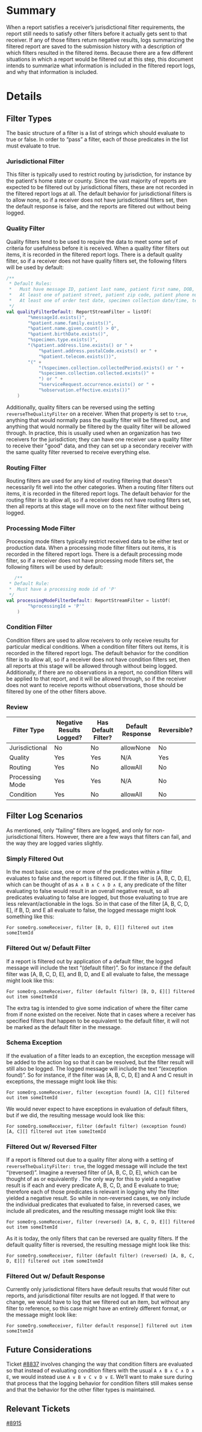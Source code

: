 # Summary

When a report satisfies a receiver’s jurisdictional filter requirements, the report still needs to satisfy other filters
before it actually gets sent to that receiver. If any of those filters return negative results, logs summarizing the
filtered report are saved to the submission history with a description of which filters resulted in the filtered items.
Because there are a few different situations in which a report would be filtered out at this step, this document intends
to summarize what information is included in the filtered report logs, and why that information is included.

# Details

## Filter Types

The basic structure of a filter is a list of strings which should evaluate to true or false. In order to “pass” a
filter, each of those predicates in the list must evaluate to true.

### Jurisdictional Filter

This filter is typically used to restrict routing by jurisdiction, for instance by the patient's home state or county.
Since the vast majority of reports are expected to be filtered out by jurisdictional filters, these are not recorded in
the filtered report logs at all. The default behavior for jurisdictional filters is to allow none, so if a receiver does
not have jurisdictional filters set, then the default response is false, and the reports are filtered out without being
logged.

### Quality Filter

Quality filters tend to be used to require the data to meet some set of criteria for usefulness before it is received.
When a quality filter filters out items, it is recorded in the filtered report logs. There is a default quality filter,
so if a receiver does not have quality filters set, the following filters will be used by default:

```kotlin
/**
 * Default Rules:
 *   Must have message ID, patient last name, patient first name, DOB, specimen type
 *   At least one of patient street, patient zip code, patient phone number, patient email
 *   At least one of order test date, specimen collection date/time, test result date
 */
val qualityFilterDefault: ReportStreamFilter = listOf(
        "%messageId.exists()",
        "%patient.name.family.exists()",
        "%patient.name.given.count() > 0",
        "%patient.birthDate.exists()",
        "%specimen.type.exists()",
        "(%patient.address.line.exists() or " +
            "%patient.address.postalCode.exists() or " +
            "%patient.telecom.exists())",
        "(" +
            "(%specimen.collection.collectedPeriod.exists() or " +
            "%specimen.collection.collected.exists()" +
            ") or " +
            "%serviceRequest.occurrence.exists() or " +
            "%observation.effective.exists())"
    )
```

Additionally, quality filters can be reversed using the setting `reverseTheQualityFilter` on a receiver. When that
property is set to `true`, anything that would normally pass the quality filter will be filtered out, and anything that
would normally be filtered by the quality filter will be allowed through. In practice, this is usually used when an
organization has two receivers for the jurisdiction; they can have one receiver use a quality filter to receive their
"good" data, and they can set up a secondary receiver with the same quality filter reversed to receive everything else.

### Routing Filter

Routing filters are used for any kind of routing filtering that doesn't necessarily fit well into the other categories.
When a routing filter filters out items, it is recorded in the filtered report logs. The default behavior for the
routing filter is to allow all, so if a receiver does not have routing filters set, then all reports at this stage will
move on to the next filter without being logged.

### Processing Mode Filter

Processing mode filters typically restrict received data to be either test or production data. When a processing mode
filter filters out items, it is recorded in the filtered report logs. There is a default processing mode filter, so if a
receiver does not have processing mode filters set, the following filters will be used by default:

```kotlin
   /**
 * Default Rule:
 *  Must have a processing mode id of 'P'
 */
val processingModeFilterDefault: ReportStreamFilter = listOf(
        "%processingId = 'P'"
    )
```

### Condition Filter

Condition filters are used to allow receivers to only receive results for particular medical conditions. When a
condition filter filters out items, it is recorded in the filtered report logs. The default behavior for the condition
filter is to allow all, so if a receiver does not have condition filters set, then all reports at this stage will be
allowed through without being logged. Additionally, if there are no observations in a report, no condition filters will
be applied to that report, and it will be allowed through, so if the receiver does not want to receive reports without
observations, those should be filtered by one of the other filters above.

### Review

| Filter Type     | Negative Results Logged? | Has Default Filter? | Default Response | Reversible? |
|-----------------|--------------------------|---------------------|------------------|-------------|
| Jurisdictional  | No                       | No                  | allowNone        | No          |
| Quality         | Yes                      | Yes                 | N/A              | Yes         |
| Routing         | Yes                      | No                  | allowAll         | No          |
| Processing Mode | Yes                      | Yes                 | N/A              | No          |
| Condition       | Yes                      | No                  | allowAll         | No          |

## Filter Log Scenarios

As mentioned, only “failing” filters are logged, and only for non-jurisdictional filters. However, there are a few ways
that filters can fail, and the way they are logged varies slightly.

### Simply Filtered Out

In the most basic case, one or more of the predicates within a filter evaluates to false and the report is filtered out.
If the filter is [A, B, C, D, E], which can be thought of as `A ∧ B ∧ C ∧ D ∧ E`, any predicate of the filter
evaluating to false would result in an overall negative result, so all predicates evaluating to false are logged, but
those evaluating to true are less relevant/actionable in the logs. So in that case of the filter [A, B, C, D, E], if B,
D, and E all evaluate to false, the logged message might look something like this:

`For someOrg.someReceiver, filter [B, D, E][] filtered out item someItemId`

### Filtered Out w/ Default Filter

If a report is filtered out by application of a default filter, the logged message will include the text “(default
filter)”. So for instance if the default filter was [A, B, C, D, E], and B, D, and E all evaluate to false, the message
might look like this:

`For someOrg.someReceiver, filter (default filter) [B, D, E][] filtered out item someItemId`

The extra tag is intended to give some indication of where the filter came from if none existed on the receiver. Note
that in cases where a receiver has specified filters that happen to be equivalent to the default filter, it will not be
marked as the default filter in the message.

### Schema Exception

If the evaluation of a filter leads to an exception, the exception message will be added to the action log so that it
can be resolved, but the filter result will still also be logged. The logged message will include the text “(exception
found)”. So for instance, if the filter was [A, B, C, D, E] and A and C result in exceptions, the message might look
like this:

`For someOrg.someReceiver, filter (exception found) [A, C][] filtered out item someItemId`

We would never expect to have exceptions in evaluation of default filters, but if we did, the resulting message would
look like this:

`For someOrg.someReceiver, filter (default filter) (exception found) [A, C][] filtered out item someItemId`

### Filtered Out w/ Reversed Filter

If a report is filtered out due to a quality filter along with a setting of `reverseTheQualityFilter: true`, the logged
message will include the text “(reversed)”. Imagine a reversed filter of [A, B, C, D, E], which can be thought of as or
equivalently . The only way for this to yield a negative result is if each and every predicate A, B, C, D, and E
evaluate to true; therefore each of those predicates is relevant in logging why the filter yielded a negative result. So
while in non-reversed cases, we only include the individual predicates that evaluated to false, in reversed cases, we
include all predicates, and the resulting message might look like this:

`For someOrg.someReceiver, filter (reversed) [A, B, C, D, E][] filtered out item someItemId`

As it is today, the only filters that can be reversed are quality filters. If the default quality filter is reversed,
the resulting message might look like this:

`For someOrg.someReceiver, filter (default filter) (reversed) [A, B, C, D, E][] filtered out item someItemId`

### Filtered Out w/ Default Response

Currently only jurisdictional filters have default results that would filter out reports, and jurisdictional filter
results are not logged. If that were to change, we would have to log that we filtered out an item, but without any
filter to reference, so this case might have an entirely different format, or the message might look like:

`For someOrg.someReceiver, filter default response[] filtered out item someItemId`

## Future Considerations

Ticket [#8837](https://github.com/CDCgov/prime-reportstream/issues/8837)
involves changing the way that condition filters are evaluated so that instead of evaluating condition
filters with the usual `A ∧ B ∧ C ∧ D ∧ E`, we would instead use `A ∨ B ∨ C ∨ D ∨ E`. We’ll want to make sure during
that process that the logging behavior for condition filters still makes sense and that the behavior for the other
filter types is maintained.

## Relevant Tickets

[#8915](https://github.com/CDCgov/prime-reportstream/issues/8915)
